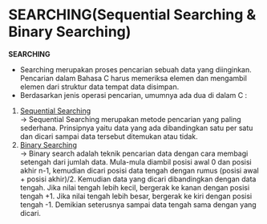 # SEARCHING(Sequential Searching & Binary Searching)
**SEARCHING**
<br/>
- Searching merupakan proses pencarian sebuah data yang diinginkan. Pencarian dalam Bahasa C harus memeriksa elemen dan mengambil elemen dari struktur data tempat data disimpan. 
- Berdasarkan jenis operasi pencarian, umumnya ada dua di dalam C :
1. [Sequential Searching](https://github.com/RandyDz/ASD/tree/main/searching/searching_binary)<br/>
  -> Sequential Searching merupakan metode pencarian yang paling sederhana. Prinsipnya yaitu data yang ada dibandingkan satu per satu dan dicari sampai data tersebut ditemukan          atau tidak. 
2. [Binary Searching](https://github.com/RandyDz/ASD/tree/main/searching/searching_linear)<br/>
  -> Binary search adalah teknik pencarian data dengan cara membagi setengah dari jumlah data. Mula-mula diambil posisi awal 0 dan posisi akhir n-1, kemudian dicari posisi data        tengah dengan rumus (posisi awal + posisi akhir)/2. Kemudian data yang dicari dibandingkan dengan data tengah. Jika nilai tengah lebih kecil, bergerak ke kanan dengan posisi      tengah +1. Jika nilai tengah lebih besar, bergerak ke kiri dengan posisi tengah -1. Demikian seterusnya sampai data tengah sama dengan yang dicari.
